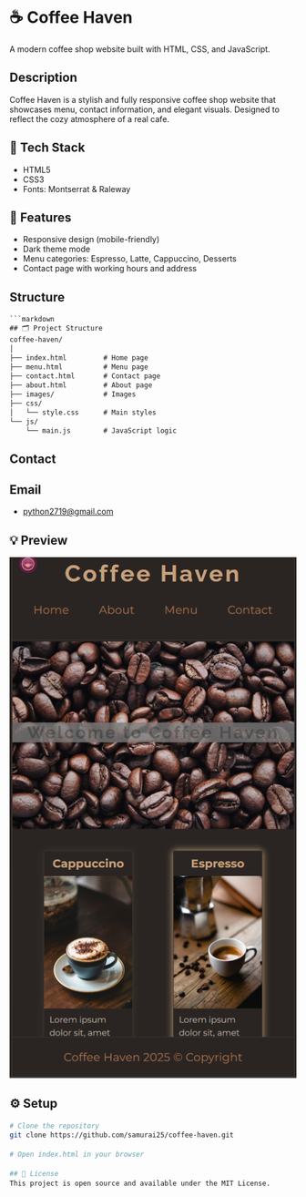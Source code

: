 # ☕ Coffee Haven

A modern coffee shop website built with HTML, CSS, and JavaScript.

## Description

Coffee Haven is a stylish and fully responsive coffee shop website that showcases menu, contact information, and elegant visuals. Designed to reflect the cozy atmosphere of a real cafe.


## 🎨 Tech Stack
- HTML5
- CSS3
- Fonts: Montserrat & Raleway


## 🚀 Features
- Responsive design (mobile-friendly)
- Dark theme mode
- Menu categories: Espresso, Latte, Cappuccino, Desserts
- Contact page with working hours and address


## Structure
    ```markdown
    ## 🗂️ Project Structure
    coffee-haven/
    │
    ├── index.html         # Home page
    ├── menu.html          # Menu page
    ├── contact.html       # Contact page
    ├── about.html         # About page
    ├── images/            # Images
    ├── css/
    │   └── style.css      # Main styles
    └── js/
        └── main.js        # JavaScript logic

## Contact
## Email
- python2719@gmail.com

## 💡 Preview
![Hero Section](images/hero-preview.png)


## ⚙️ Setup
```bash
# Clone the repository
git clone https://github.com/samurai25/coffee-haven.git

# Open index.html in your browser

## 📜 License
This project is open source and available under the MIT License.
